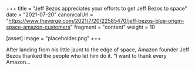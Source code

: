 +++
title = "Jeff Bezos appreciates your efforts to get Jeff Bezos to space"
date = "2021-07-20"
canonicalUrl = "https://www.theverge.com/2021/7/20/22585470/jeff-bezos-blue-origin-space-amazon-customers"
fragment = "content"
weight = 10

[asset]
    image = "placeholder.png"
+++

After landing from his little jaunt to the edge of space, Amazon founder 
Jeff Bezos thanked the people who let him do it. “I want to thank every 
Amazon...

